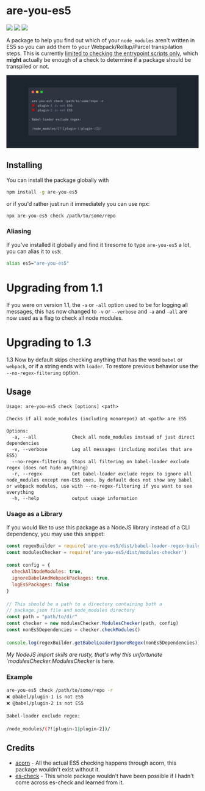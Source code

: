 # are-you-es5
[![](https://img.shields.io/circleci/project/github/obahareth/are-you-es5/master.svg?style=popout)](https://circleci.com/gh/obahareth/are-you-es5)
[![](https://img.shields.io/npm/v/are-you-es5.svg?style=popout)](https://www.npmjs.com/package/are-you-es5)
![](https://img.shields.io/node/v/are-you-es5.svg?style=popout)


A package to help you find out which of your `node_modules` aren't written in ES5 so you can add them to your Webpack/Rollup/Parcel  transpilation steps. This is currently [limited to checking the entrypoint scripts only](https://github.com/obahareth/are-you-es5/issues/2), which **might** actually be enough of a check to determine if a package should be transpiled or not.

![](./.github/assets/example.png)

## Installing

You can install the package globally with

```bash
npm install -g are-you-es5
```

or if you'd rather just run it immediately you can use npx:

```bash
npx are-you-es5 check /path/to/some/repo
```

### Aliasing
If you've installed it globally and find it tiresome to type `are-you-es5` a lot, you can alias it to `es5`:

```bash
alias es5="are-you-es5"
```

# Upgrading from 1.1

If you were on version 1.1, the `-a` or `-all` option used to be for logging all messages, this has now changed to `-v` or `--verbose` and `-a` and `-all` are now used as a flag to check all node modules.

# Upgrading to 1.3

1.3 Now by default skips checking anything that has the word `babel` or `webpack`, or if a string ends with `loader`.
To restore previous behavior use the `--no-regex-filtering` option.

## Usage

```
Usage: are-you-es5 check [options] <path>

Checks if all node_modules (including monorepos) at <path> are ES5

Options:
  -a, --all             Check all node_modules instead of just direct dependencies
  -v, --verbose         Log all messages (including modules that are ES5)
  --no-regex-filtering  Stops all filtering on babel-loader exclude regex (does not hide anything)
  -r, --regex           Get babel-loader exclude regex to ignore all node_modules except non-ES5 ones, by default does not show any babel or webpack modules, use with --no-regex-filtering if you want to see everything
  -h, --help            output usage information
```

### Usage as a Library

If you would like to use this package as a NodeJS library instead of a CLI dependency, you may use this snippet:

```js
const regexBuilder = require('are-you-es5/dist/babel-loader-regex-builder')
const modulesChecker = require('are-you-es5/dist/modules-checker')

const config = {
  checkAllNodeModules: true,
  ignoreBabelAndWebpackPackages: true,
  logEs5Packages: false
}

// This should be a path to a directory containing both a 
// package.json file and node_modules directory
const path = "path/to/dir"
const checker = new modulesChecker.ModulesChecker(path, config)
const nonEs5Dependencies = checker.checkModules()

console.log(regexBuilder.getBabelLoaderIgnoreRegex(nonEs5Dependencies))
```

_My NodeJS import skills are rusty, that's why this unfortunate `modulesChecker.ModulesChecker_ is here.

### Example

```bash
are-you-es5 check /path/to/some/repo -r
❌ @babel/plugin-1 is not ES5
❌ @babel/plugin-2 is not ES5

Babel-loader exclude regex:

/node_modules/(?![plugin-1|plugin-2])/
```

## Credits

- [acorn](https://github.com/acornjs/acorn) - All the actual ES5 checking happens through acorn, this package wouldn't exist without it.
- [es-check](https://github.com/dollarshaveclub/es-check) - This whole package wouldn't have been possible if I hadn't come across es-check and learned from it.

